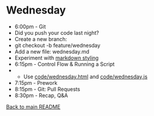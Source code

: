 # Wednesday

* 6:00pm - Git
 * Did you push your code last night?
 * Create a new branch:
  * git checkout -b feature/wednesday
 * Add a new file: wednesday.md
 * Experiment with [markdown styling](https://guides.github.com/features/mastering-markdown/)
* 6:15pm - Control Flow & Running a Script
 * * Use [code/wednesday.html](/code/wednesday.html) and [code/wednesday.js](/code/wednesday.js)
* 7:15pm - Prework
* 8:15pm - Git: Pull Requests
* 8:30pm - Recap, Q&A

[Back to main README](/README.md)
